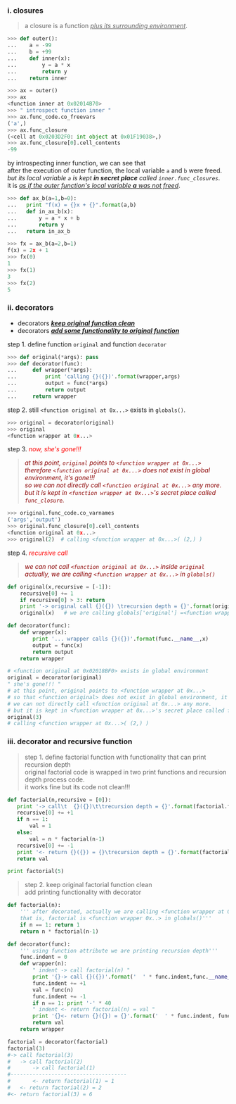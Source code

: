 ### i. closures
> a closure is a function *<u>plus its surrounding environment</u>*.  
    

```python
>>> def outer():
...    a = -99 
...    b = +99 
...    def inner(x):
...        y = a * x
...        return y
...    return inner

>>> ax = outer()
>>> ax
<function inner at 0x02014B70>
>>> " introspect function inner "
>>> ax.func_code.co_freevars
('a',)
>>> ax.func_closure
(<cell at 0x0203D2F0: int object at 0x01F19038>,)
>>> ax.func_closure[0].cell_contents
-99
```

by introspecting inner function, we can see that  
after the execution of outer function, the local variable `a` and `b` were freed.  
*but its local variable `a` is kept __in secret place__ called `inner.func_closures`*.  
it is <u>*as if the outer function's local variable __a__ was not freed*</u>.  



```python
>>> def ax_b(a=1,b=0):
...   print "f(x) = {}x + {}".format(a,b) 
...   def in_ax_b(x):
...       y = a * x + b
...       return y
...   return in_ax_b 

>>> fx = ax_b(a=2,b=1)
f(x) = 2x + 1
>>> fx(0)
1
>>> fx(1)
3
>>> fx(2)
5
```

### ii. decorators
+ decorators <u>*__keep original function clean__*</u>
+ decorators <u>*__add some functionality to original function__*</u>

step 1. define function `original` and function `decorator`
```python
>>> def original(*args): pass
>>> def decorator(func):
...     def wrapper(*args):
...         print 'calling {}({})'.format(wrapper,args)
...         output = func(*args)
...         return output
...     return wrapper

```

step 2. still `<function original at 0x...>` exists in `globals()`.

```python
>>> original = decorator(original)
>>> original
<function wrapper at 0x...>
```
step 3. <i style="color:red">now, she's gone!!! </i>  

><i style='color:darkred'>at this point, `original` points to `<function wrapper at 0x...>`   
therefore `<function original at 0x...>` does not exist in global environment, it's gone!!!  
so we can not directly call `<function original at 0x...>` any more.  
but it is kept in `<function wrapper at 0x...>`'s secret place called `func_closure`.  </i>

```python
>>> original.func_code.co_varnames
('args','output')
>>> original.func_closure[0].cell_contents
<function original at 0x...>
>>> original(2)  # calling <function wrapper at 0x...>( (2,) )
```

step 4. <i style='color:red'> recursive call</i>  
><i style='color:darkred'>we can not call `<function original at 0x...>` inside `original`    
 actually, we are calling `<function wrapper at 0x...>` in `globals()`</i>

```python
def original(x,recursive = [-1]):
    recursive[0] += 1
    if recursive[0] > 3: return
    print '-> original call {}({}) \trecursion depth = {}'.format(original.__name__,x, recursive[0] )
    original(x)   # we are calling globals['original'] =<function wrapper at 0x...>

def decorator(func):
    def wrapper(x):
        print '... wrapper calls {}({})'.format(func.__name__,x)
        output = func(x)
        return output
    return wrapper

# <function original at 0x02018BF0> exists in global environment
original = decorator(original)
" she's gone!!! "
# at this point, original points to <function wrapper at 0x...> 
# so that <function original> does not exist in global environment, it's gone!!!
# we can not directly call <function original at 0x...> any more.
# but it is kept in <function wrapper at 0x...>'s secret place called func_closure.
original(3)
# calling <function wrapper at 0x...>( (2,) )
```
### iii. decorator and recursive function

>step 1. define factorial function with functionality that can print recursion depth   
 original factorial code is wrapped in two print functions and recursion depth process code.  
 it works fine but its code not clean!!!
 ```python
def factorial(n,recursive = [0]):
    print '-> call\t  {}({})\t\trecursion depth = {}'.format(factorial.func_name,n, recursive[0] )
    recursive[0] += +1
    if n == 1: 
        val = 1
    else:
        val = n * factorial(n-1)
    recursive[0] += -1
    print '<- return {}({}) = {}\trecursion depth = {}'.format(factorial.func_name,n, val,recursive[0] )
    return val

print factorial(5)
```

> step 2. keep original factorial function clean  
 add printing functionality with decorator
```python
def factorial(n):
    ''' after decorated, actually we are calling <function wrapper at 0x..>
    that is, factorial is <function wrapper 0x..> in globals()'''
    if n == 1: return 1
    return n * factorial(n-1)

def decorator(func):
    ''' using function attribute we are printing recursion depth'''
    func.indent = 0
    def wrapper(n):
        " indent -> call factorial(n) "
        print '{}-> call {}({})'.format('  ' * func.indent,func.__name__, n) 
        func.indent += +1
        val = func(n)
        func.indent += -1
        if n == 1: print '-' * 40
        " indent <- return factorial(n) = val "
        print '{}<- return {}({}) = {}'.format('  ' * func.indent, func.__name__, n,val)
        return val
    return wrapper

factorial = decorator(factorial)
factorial(3)
#-> call factorial(3)
#   -> call factorial(2)
#       -> call factorial(1)
#-------------------------------------
#       <- return factorial(1) = 1
#   <- return factorial(2) = 2
#<- return factorial(3) = 6
```
